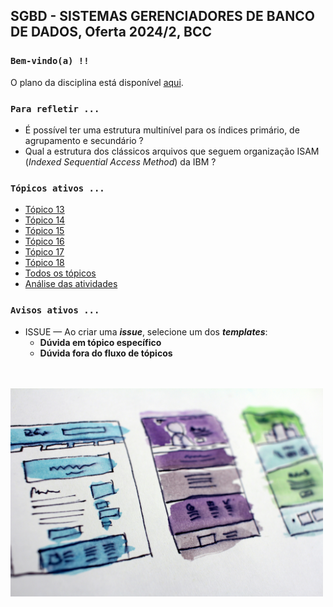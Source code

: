 ## SGBD - SISTEMAS GERENCIADORES DE BANCO DE DADOS, Oferta 2024/2, BCC

### `Bem-vindo(a) !!`

O plano da disciplina está disponível [aqui](./media/sgbd-2024-2-bcc-plano.pdf).<br>

### `Para refletir ...`

- É possível ter uma estrutura multinível para os índices primário, de agrupamento e secundário ?
- Qual a estrutura dos clássicos arquivos que seguem organização ISAM (_Indexed Sequential Access Method_) da IBM ?

### `Tópicos ativos ...`

- [Tópico 13](./topico/topico-13.md)
- [Tópico 14](./topico/topico-14.md)
- [Tópico 15](./topico/topico-15.md)
- [Tópico 16](./topico/topico-16.md)
- [Tópico 17](./topico/topico-17.md)
- [Tópico 18](./topico/topico-18.md)
- [Todos os tópicos](topico/topico-index.md)
- [Análise das atividades](./topico/tresultado.md)

### `Avisos ativos ...`

- ISSUE &#8212; Ao criar uma _**issue**_, selecione um dos _**templates**_:
  - **Dúvida em tópico específico**
  - **Dúvida fora do fluxo de tópicos**

<br>
<br>
<img src="./media/hal-gatewood-tZc3vjPCk-Q-unsplash.jpg" width="500">
